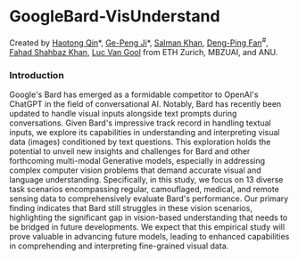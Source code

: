 # GoogleBard-VisUnderstand
Created by [Haotong Qin](https://htqin.github.io/)\*, [Ge-Peng Ji](https://gewelsji.github.io/)\*, [Salman Khan](https://salman-h-khan.github.io/), [Deng-Ping Fan](https://dengpingfan.github.io/)$^{\#}$, [Fahad Shahbaz Khan](https://sites.google.com/view/fahadkhans/home), [Luc Van Gool](https://ee.ethz.ch/the-department/faculty/professors/person-detail.OTAyMzM=.TGlzdC80MTEsMTA1ODA0MjU5.html) from ETH Zurich, MBZUAI, and ANU.

### Introduction

Google's Bard has emerged as a formidable competitor to OpenAI's ChatGPT in the field of conversational AI. Notably, Bard has recently been updated to handle visual inputs alongside text prompts during conversations. Given Bard's impressive track record in handling textual inputs, we explore its capabilities in understanding and interpreting visual data (images) conditioned by text questions. This exploration holds the potential to unveil new insights and challenges for Bard and other forthcoming multi-modal Generative models, especially in addressing complex computer vision problems that demand accurate  visual and language understanding. Specifically, in this study, we focus on 13 diverse task scenarios encompassing regular, camouflaged, medical, and remote sensing data to comprehensively evaluate Bard's performance. Our primary finding indicates that Bard still struggles in these vision scenarios, highlighting the significant gap in vision-based understanding that needs 
to be bridged in future developments. We expect that this empirical study will prove valuable in advancing future models, leading to enhanced capabilities in comprehending and interpreting fine-grained visual data. 
